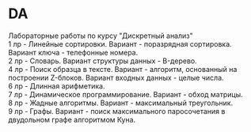# DA
Лабораторные работы по курсу "Дискретный анализ"  
1 лр - Линейные сортировки. Вариант - поразрядная сортировка. Вариант ключа - телефонные номера.  
2 лр - Словарь. Вариант структуры данных - B-дерево.  
4 лр - Поиск образца в тексте. Вариант - алгоритм, основанный на построении Z-блоков. Вариант входных данных - целые числа.  
6 лр - Длинная арифметика.  
7 лр - Динамическое программирование. Вариант - обход матрицы.  
8 лр - Жадные алгоритмы. Вариант - максимальный треугольник.  
9 лр - Графы. Вариант - поиск максимального паросочетания в двудольном графе алгоритмом Куна.  
